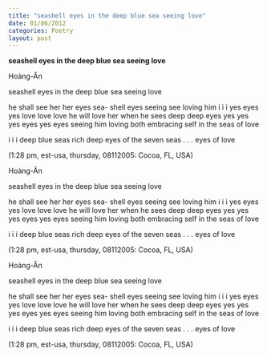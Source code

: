 ```yaml
---
title: "seashell eyes in the deep blue sea seeing love"
date: 01/06/2012
categories: Poetry
layout: post
---
```


**seashell eyes in the deep blue sea seeing love**

Hoàng-Ân


seashell eyes in the deep blue sea seeing love


he shall see her
her
              eyes sea-
                     shell
              eyes
              seeing see
              loving him
i i i
              yes eyes yes
              love love love
he will
              love her
when he sees
              deep deep eyes
yes yes yes
              eyes yes eyes
              seeing him
              loving both
              embracing self
in the seas of love

i i i
               deep blue seas
               rich deep eyes
               of the seven seas
. . .
eyes of love


(1:28 pm, est-usa, thursday,
  08112005: Cocoa, FL, USA)

Hoàng-Ân


seashell eyes in the deep blue sea seeing love


he shall see her
her
              eyes sea-
                     shell
              eyes
              seeing see
              loving him
i i i
              yes eyes yes
              love love love
he will
              love her
when he sees
              deep deep eyes
yes yes yes
              eyes yes eyes
              seeing him
              loving both
              embracing self
in the seas of love

i i i
               deep blue seas
               rich deep eyes
               of the seven seas
. . .
eyes of love


(1:28 pm, est-usa, thursday,
  08112005: Cocoa, FL, USA)

Hoàng-Ân


seashell eyes in the deep blue sea seeing love


he shall see her
her
              eyes sea-
                     shell
              eyes
              seeing see
              loving him
i i i
              yes eyes yes
              love love love
he will
              love her
when he sees
              deep deep eyes
yes yes yes
              eyes yes eyes
              seeing him
              loving both
              embracing self
in the seas of love

i i i
               deep blue seas
               rich deep eyes
               of the seven seas
. . .
eyes of love


(1:28 pm, est-usa, thursday,
  08112005: Cocoa, FL, USA)
